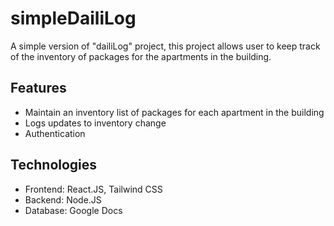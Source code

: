 # simpleDailiLog
A simple version of "dailiLog" project, this project allows user to keep track of the inventory of packages for the apartments in the building.

## Features
- Maintain an inventory list of packages for each apartment in the building
- Logs updates to inventory change
- Authentication 

## Technologies
- Frontend: React.JS, Tailwind CSS
- Backend: Node.JS
- Database: Google Docs

